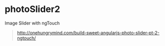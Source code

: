 photoSlider2
============

Image Slider with ngTouch
> http://onehungrymind.com/build-sweet-angularjs-photo-slider-pt-2-ngtouch/
